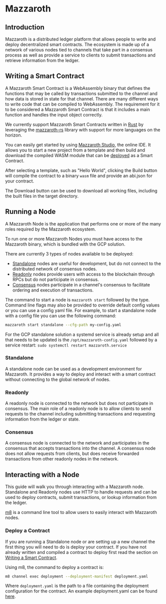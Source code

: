 # Mazzaroth

## Introduction

Mazzaroth is a distributed ledger platform that allows people to write and
deploy decentralized smart contracts. The ecosystem is made up of a network
of various nodes tied to channels that take part in a consensus process as
well as provide a service to clients to submit transactions and retrieve
information from the ledger.

## Writing a Smart Contract

A Mazzaroth Smart Contract is a WebAssembly binary that defines the functions
that may be called by transactions submitted to the channel and how data is
stored in state for that channel. There are many different ways to write code
that can be compiled to WebAssembly. The requirement for it to be considered
a Mazzaroth Smart Contract is that it includes a main function and handles the
input object correctly.

We currently support Mazzaroth Smart Contracts written in
[Rust](https://github.com/rust-lang/rust) by leveraging the
[mazzaroth-rs](https://github.com/kochavalabs/mazzaroth-rs) library
with support for more languages on the horizon.

You can easily get started by using
[Mazzaroth Studio](https://studio.mazzaroth.io/), the online IDE.
It allows you to start a new project from a template and then build and
download the compiled WASM module that can be
[deployed](#Interacting-with-a-Node) as a Smart Contract.

After selecting a template, such as "Hello World", clicking the Build button
will compile the contract to a binary `wasm` file and provide an abi.json
for your contract.

The Download button can be used to download all working files, including the
built files in the target directory.

## Running a Node

A Mazzaroth Node is the application that performs one or more of the many
roles required by the Mazzaroth ecosystem.

To run one or more Mazzaroth Nodes you must have access to the Mazzaroth
binary, which is bundled with the GCP solution.

There are currently 3 types of nodes available to be deployed:

- [Standalone](#Standalone) nodes are useful for development, but do not connect
to the distributed network of consensus nodes.
- [Readonly](#Readonly) nodes provide users with access to the blockchain
through RPCs but do not participate in consensus.
- [Consensus](#Consensus) nodes participate in a channel's consensus to
facilitate ordering and execution of transactions.

The command to start a node is `mazzaroth start` followed by the type.
Command line flags may also be provided to override default config values or
you can use a config yaml file. For example, to start a standalone node with
a config file you can use the following command:

```Bash
mazzaroth start standalone --cfg-path my-config.yaml
```

For the GCP standalone solution a systemd service is already setup and all that
needs to be updated is the `/opt/mazzaroth-config.yaml` followed by a service
restart: `sudo systemctl restart mazzaroth.service`

### Standalone

A standalone node can be used as a development environment for Mazzaroth.
It provides a way to deploy and interact with a smart contract without
connecting to the global network of nodes.

### Readonly

A readonly node is connected to the network but does not participate in consensus.
The main role of a readonly node is to allow clients to send requests to the
channel including submitting transactions and requesting information from
the ledger or state.

### Consensus

A consensus node is connected to the network and participates in the consensus
that accepts transactions into the channel. A consensus node does not allow
requests from clients, but does receive forwarded transactions from other
readonly nodes in the network.

## Interacting with a Node

This guide will walk you through interacting with a Mazzaroth node.
Standalone and Readonly nodes use HTTP to handle requests and can be used to
deploy contracts, submit transactions, or lookup information from the ledger.

[m8](https://github.com/kochavalabs/m8) is a command line tool
to allow users to easily interact with Mazzaroth nodes.

### Deploy a Contract

If you are running a Standalone node or are setting up a new channel the first
thing you will need to do is deploy your contract. If you have not already
written and compiled a contract to deploy first read the section on
[Writing a Smart Contract](#Writing-a-Smart-Contract).

Using m8, the command to deploy a contract is:

```Bash
m8 channel exec deployment --deployment-manifest deployment.yaml
```

Where `deployment.yaml` is the path to a file containing the deployment
configuration for the contract. An example deployment.yaml can be found
[here](https://github.com/kochavalabs/m8/blob/develop/examples/deployment.yaml).
